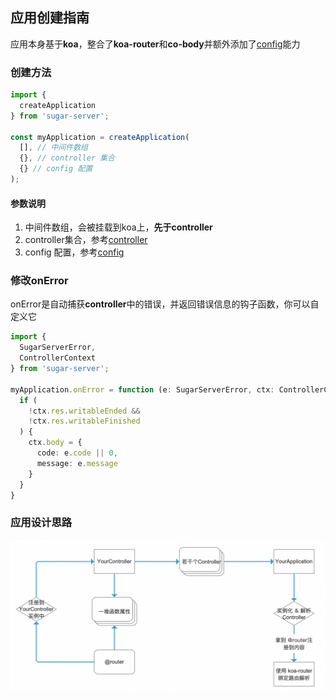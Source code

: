 ## 应用创建指南
应用本身基于**koa**，整合了**koa-router**和**co-body**并额外添加了[config](./config.md)能力


### 创建方法
```typescript
import {
  createApplication
} from 'sugar-server';

const myApplication = createApplication(
  [], // 中间件数组
  {}, // controller 集合
  {} // config 配置
);
```

#### 参数说明
1. 中间件数组，会被挂载到koa上，**先于controller**
2. controller集合，参考[controller](./controller.md)
3. config 配置，参考[config](./config.md)


### 修改onError
onError是自动捕获**controller**中的错误，并返回错误信息的钩子函数，你可以自定义它
```typescript
import {
  SugarServerError,
  ControllerContext
} from 'sugar-server';

myApplication.onError = function (e: SugarServerError, ctx: ControllerContext) {
  if (
    !ctx.res.writableEnded &&
    !ctx.res.writableFinished
  ) {
    ctx.body = {
      code: e.code || 0,
      message: e.message
    }
  }
}
```

### 应用设计思路
![sugar-controller](./sugar-controller.png)